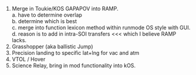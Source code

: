 1. Merge in Toukie/KOS GAPAPOV into RAMP.  
   a.  have to determine overlap  
   b.  determine which is best  
   c.  merge into function lexicon method within runmode OS style with GUI.  
   d.  reason is to add in intra-SOI transfers <<< which I believe RAMP lacks.  
2.  Grasshopper (aka ballistic Jump)  
3.  Precision landing to specific lat+lng for vac and atm  
4.  VTOL / Hover  
5.  Science Relay, bring in mod functionality into kOS.  
